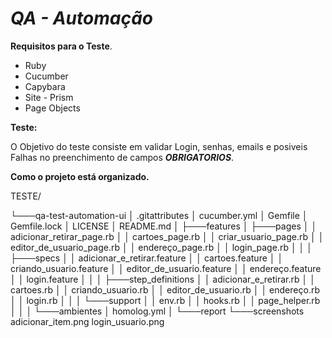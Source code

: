 # _QA - Automação_

**Requisitos para o Teste**.

* Ruby
* Cucumber
* Capybara
* Site - Prism
* Page Objects

**Teste:**

O Objetivo do teste consiste em validar Login, senhas, emails e posiveis Falhas no preenchimento de campos **_OBRIGATORIOS_**.

**Como o projeto está organizado.**

TESTE/

└───qa-test-automation-ui     │   .gitattributes     │   cucumber.yml     │
 Gemfile     │   Gemfile.lock     │   LICENSE     │   README.md     │     ├───features     │   ├───pages     │   │       adicionar_retirar_page.rb     │   │
     cartoes_page.rb     │   │       criar_usuario_page.rb     │   │       editor_de_usuario_page.rb     │   │       endereço_page.rb     │   │       login_page.rb     │   │     │   ├───specs     │   │       adicionar_e_retirar.feature
   │   │       cartoes.feature     │   │       criando_usuario.feature     │
│       editor_de_usuario.feature     │   │       endereço.feature     │   │
    login.feature     │   │     │   ├───step_definitions     │   │       adicionar_e_retirar.rb     │   │       cartoes.rb     │   │       criando_usuario.rb
    │   │       editor_de_usuario.rb     │   │       endereço.rb     │   │
  login.rb     │   │     │   └───support     │       │   env.rb     │       │
 hooks.rb     │       │   page_helper.rb     │       │     │       └───ambientes     │               homolog.yml     │     └───report         └───screenshots
                adicionar_item.png                 login_usuario.png
